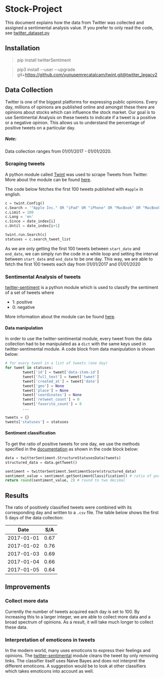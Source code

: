 # Stock-Project
This document explains how the data from Twitter was collected and assigned a sentimental analysis value. If you prefer to only read the code, see [twitter_dataset.py](https://github.com/Shank4r/Stock-Project/blob/main/twitter_dataset.py)

## Installation
> pip install twitterSentiment

> pip3 install --user --upgrade git+https://github.com/yunusemrecatalcam/twint.git@twitter_legacy2

## Data Collection
Twitter is one of the biggest platforms for expressing public opinions. Every day, millions of opinions are published online and amongst these there are opinions about stocks which can influence the stock market. Our goal is to use Sentimental Analysis on these tweets to indicate if a tweet is a positive or a negative opinion. This allows us to understand the percentage of positive tweets on a particular day.

##### Note:
Data collection ranges from 01/01/2017 - 01/01/2020.

### Scraping tweets
A python module called [Twint](https://github.com/twintproject/twint) was used to scrape Tweets from Twitter. More about the module can be found [here](https://github.com/twintproject/twint). 

The code below fetches the first 100 tweets published with ```#apple``` in english.

```python
c = twint.Config()
c.Search = '"Apple Inc." OR "iPad" OR "iPhone" OR "MacBook" OR "MacBook Pro" OR "MacBook Air" OR "iMac" OR "iOS" OR "ipados" OR "macos" OR "Apple-designed processors" -eat -fruit -giveaway -ebay -amazon'
c.Limit = 100
c.Lang = 'en'
c.Since = date_index[i]
c.Until = date_index[i+1]

twint.run.Search(c)
statuses = c.search_tweet_list
```
As we are only getting the first 100 tweets between ```start_date``` and ```end_date```, we can simply run the code in a while loop and setting the interval between ```start_date``` and ```end_date``` to be one day. This way, we are able to fetch the first 100 tweets each day from 01/01/2017 and 01/01/2020

### Sentimental Analysis of tweets
[twitter-sentiment](https://github.com/TeddyCr/twitter-sentiment) is a python module which is used to classify the sentiment of a set of tweets where
* 1: positive
* 0: negative

More information about the module can be found [here](https://github.com/TeddyCr/twitter-sentiment).

#### Data manipulation
In order to use the twitter-sentimental module, every tweet from the data collection had to be manipulated as a ```dict``` with the same keys used in twitter-sentimental module. A code block from data manipulation is shown below:

```python
# for every tweet in a list of tweets (one day)
for tweet in statuses:
        tweet['id'] = tweet['data-item-id']
        tweet['full_text'] = tweet['tweet']
        tweet['created_at'] = tweet['date']
        tweet['geo'] = None
        tweet['place'] = None
        tweet['coordinates'] = None
        tweet['retweet_count'] = 0
        tweet['favorite_count'] = 0
        ...

tweets = {}
tweets['statuses'] = statuses
```

#### Sentiment classification
To get the ratio of positive tweets for one day, we use the methods specified in the [documentation](https://github.com/TeddyCr/twitter-sentiment/blob/master/doc/gettingstarted.rst) as shown in the code block below:

```python
data = twitterSentiment.StructureStatusesData(tweets)
structured_data = data.getTweet()

sentiment = twitterSentiment.SentimentScore(structured_data)
sentiment_value = sentiment.getSentimentClassification() # ratio of positively classified tweets 
return round(sentiment_value, 2) # round to two decimal
```

## Results

The ratio of positively classified tweets were combined with its corresponding day and written to a ```.csv``` file. The table below shows the first 5 days of the data collection:

Date | S/A
-----|-----
2017-01-01 | 0.67
2017-01-02 | 0.76
2017-01-03 | 0.69
2017-01-04 | 0.66
2017-01-05 | 0.64

## Improvements

### Collect more data
Currently the number of tweets acquired each day is set to 100. By increasing this to a larger integer, we are able to collect more data and a broad spectrum of opinions. As a result, it will take much longer to collect these data.

### Interpretation of emoticons in tweets
In the modern world, many uses emoticons to express their feelings and opinions. The [twitter-sentimental](https://github.com/TeddyCr/twitter-sentiment/blob/master/twitterSentiment/twitterSentiment.py) module cleans the tweet by only removing links. The classifier itself uses Naive Bayes and does not interpret the different emoticons. A suggestion would be to look at other classifiers which takes emoticons into account as well.
